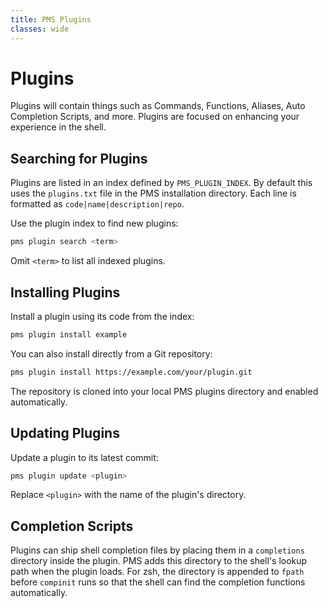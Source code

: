 ```yaml
---
title: PMS Plugins
classes: wide
---
```


# Plugins

Plugins will contain things such as Commands, Functions, Aliases, Auto Completion Scripts, and more.
Plugins are focused on enhancing your experience in the shell.

## Searching for Plugins

Plugins are listed in an index defined by `PMS_PLUGIN_INDEX`. By default this
uses the `plugins.txt` file in the PMS installation directory. Each line is
formatted as `code|name|description|repo`.

Use the plugin index to find new plugins:

```sh
pms plugin search <term>
```

Omit `<term>` to list all indexed plugins.

## Installing Plugins

Install a plugin using its code from the index:

```sh
pms plugin install example
```

You can also install directly from a Git repository:

```sh
pms plugin install https://example.com/your/plugin.git
```

The repository is cloned into your local PMS plugins directory and enabled automatically.

## Updating Plugins

Update a plugin to its latest commit:

```sh
pms plugin update <plugin>
```

Replace `<plugin>` with the name of the plugin's directory.

## Completion Scripts

Plugins can ship shell completion files by placing them in a `completions`
directory inside the plugin. PMS adds this directory to the shell's lookup
path when the plugin loads. For zsh, the directory is appended to `fpath`
before `compinit` runs so that the shell can find the completion functions
automatically.
